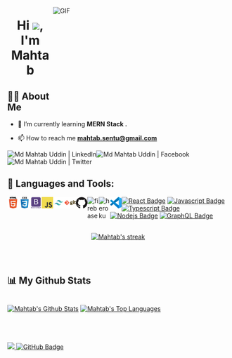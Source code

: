 <a href="#"><img align="right" alt="GIF" src="https://github.com/abhisheknaiidu/abhisheknaiidu/blob/master/code.gif?raw=true" width="400" height="250" /></a>

<h1 align="center">Hi <img src="https://raw.githubusercontent.com/MartinHeinz/MartinHeinz/master/wave.gif" width="30px">, I'm Mahtab</h1>
<!-- <h3 align="center">I'm a passionate Full Stack Developer from Bangladesh.</h3> -->

## 🙋‍♂️ About Me

<!-- - 🔭 I’m currently working on **[Covid-19 Tracker](https://covid-19-tracker-e4bda.web.app/)** -->

- 🌱 I’m currently learning **MERN Stack .**

<!-- - 👯 I’m looking to collaborate on **OpenSource Projects** -->

<!-- - 👨‍💻 All of my projects are available at **[My Portfolio]()** -->

- 📫 How to reach me **mahtab.sentu@gmail.com**

<!-- ## Connect with me: -->

<p align="left">

[<img align="left" alt="Md Mahtab Uddin | LinkedIn" title="LinkedIn" src="https://img.shields.io/badge/LinkedIn-0077B5?style=for-the-badge&logo=linkedin&logoColor=white" />][linkedin]

[<img align="left" alt="Md Mahtab Uddin | Facebook" title="Facebook" src="https://img.shields.io/badge/Facebook-0077B5?style=for-the-badge&logo=facebok&logoColor=white" />][facebook]

[<img align="left" alt="Md Mahtab Uddin | Twitter" title="Twitter" src="https://img.shields.io/badge/Twitter-0077B5?style=for-the-badge&logo=twitter&logoColor=white" />][twitter]

[linkedin]: https://www.linkedin.com/in/mahtabuddin/
[facebook]: https://www.facebook.com/mahtab.sentu
[twitter]: https://twitter.com/mahtabsentu

</p>

<!-- - ⚡ Fun fact **I play games and go to the GYM very often.** -->
<br/>
<br/>

## 🚀 Languages and Tools:

<p align="left"> 
    <img align="left" alt="HTML5" width="26px" src="https://raw.githubusercontent.com/github/explore/80688e429a7d4ef2fca1e82350fe8e3517d3494d/topics/html/html.png" />
<img align="left" alt="CSS3" width="26px" src="https://raw.githubusercontent.com/github/explore/80688e429a7d4ef2fca1e82350fe8e3517d3494d/topics/css/css.png" />
<img align="left" src="https://raw.githubusercontent.com/devicons/devicon/master/icons/bootstrap/bootstrap-plain-wordmark.svg" alt="bootstrap" width="26px" style="max-width:100%;">
<img align="left" alt="JavaScript" width="26px" src="https://raw.githubusercontent.com/github/explore/80688e429a7d4ef2fca1e82350fe8e3517d3494d/topics/javascript/javascript.png" />
<img align="left" alt="tailwind" width="26px" src="https://raw.githubusercontent.com/github/explore/80688e429a7d4ef2fca1e82350fe8e3517d3494d/topics/tailwind/tailwind.png" />
<!-- <img align="left" alt="Node.js" width="26px" src="https://raw.githubusercontent.com/github/explore/80688e429a7d4ef2fca1e82350fe8e3517d3494d/topics/nodejs/nodejs.png" /> -->
<!-- <img align="left" src="https://raw.githubusercontent.com/devicons/devicon/master/icons/mongodb/mongodb-original-wordmark.svg" alt="mongodb" width="26px" style="max-width:100%;"> -->
<img align="left" alt="Git" width="26px" src="https://raw.githubusercontent.com/github/explore/80688e429a7d4ef2fca1e82350fe8e3517d3494d/topics/git/git.png" />
<img align="left" alt="GitHub" width="26px" src="https://raw.githubusercontent.com/github/explore/78df643247d429f6cc873026c0622819ad797942/topics/github/github.png" />

<img align="left" src="https://camo.githubusercontent.com/dd4b2422ed3bfc9da88c43d18550375c66f9584327dff7ecc19315ce50b96f07/68747470733a2f2f7777772e766563746f726c6f676f2e7a6f6e652f6c6f676f732f66697265626173652f66697265626173652d69636f6e2e737667" alt="firebase" width="26px" data-canonical-src="https://www.vectorlogo.zone/logos/firebase/firebase-icon.svg" style="max-width:100%;">

<img align="left" src="https://camo.githubusercontent.com/df12cb598044a3f38efc1f45e3580558c324cf8789b79487125044eeebcc4dee/68747470733a2f2f7777772e766563746f726c6f676f2e7a6f6e652f6c6f676f732f6865726f6b752f6865726f6b752d69636f6e2e737667" alt="heroku" width="26px" data-canonical-src="https://www.vectorlogo.zone/logos/heroku/heroku-icon.svg" style="max-width:100%;">

<!-- <img align="left" alt="Terminal" width="26px" src="https://raw.githubusercontent.com/github/explore/80688e429a7d4ef2fca1e82350fe8e3517d3494d/topics/terminal/terminal.png" /> -->

<img align="left" alt="Visual Studio Code" width="26px" src="https://raw.githubusercontent.com/github/explore/80688e429a7d4ef2fca1e82350fe8e3517d3494d/topics/visual-studio-code/visual-studio-code.png" />

</p>

[![React Badge](https://img.shields.io/badge/-React-61DBFB?style=for-the-badge&labelColor=black&logo=react&logoColor=61DBFB)](#) [![Javascript Badge](https://img.shields.io/badge/-Javascript-F0DB4F?style=for-the-badge&labelColor=black&logo=javascript&logoColor=F0DB4F)](#) [![Typescript Badge](https://img.shields.io/badge/-Typescript-007acc?style=for-the-badge&labelColor=black&logo=typescript&logoColor=007acc)](#) [![Nodejs Badge](https://img.shields.io/badge/-Nodejs-3C873A?style=for-the-badge&labelColor=black&logo=node.js&logoColor=3C873A)](#) [![GraphQL Badge](https://img.shields.io/badge/-GraphQl-e535ab?style=for-the-badge&labelColor=black&logo=node.js&logoColor=e535ab)](#)
<br/>
<br/>

<p align="center">
    <a href="https://github.com/MdMahtabUddin/github-readme-streak-stats">
        <img title="🔥 Get streak stats for your profile at git.io/streak-stats" alt="Mahtab's streak" src="https://github-readme-streak-stats.herokuapp.com/?user=MdMahtabUddin&theme=black-ice&hide_border=true&stroke=0000&background=060A0CD0"/>
    </a>
</p>

<br/>
<br/>

## 📊 My Github Stats

  <br/>
    <a href="https://github.com/MdMahtabUddin/github-readme-stats"><img alt="Mahtab's Github Stats" src="https://github-readme-stats.vercel.app/api?username=MdMahtabUddin&show_icons=true&count_private=true&theme=react&hide_border=true&bg_color=0D1117" /></a>
  <a href="https://github.com/MdMahtabUddin/github-readme-stats"><img alt="Mahtab's Top Languages" src="https://github-readme-stats.vercel.app/api/top-langs/?username=MdMahtabUddin&langs_count=8&count_private=true&layout=compact&theme=react&hide_border=true&bg_color=0D1117" /></a>
  <br/>
  <!-- <b>Note:</b> Top languages is only a metric of the languages my public code consists of and doesn't reflect experience or skill level. -->

<br/>
<br/>

<!-- <a href="https://github.com/MdMahtabUddin/github-readme-activity-graph"><img alt="MahtabUddin's Activity Graph" src="https://activity-graph.herokuapp.com/graph?username=MdMahtabUddin&bg_color=0D1117&color=5BCDEC&line=5BCDEC&point=FFFFFF&hide_border=true" /></a> -->

<br/>
<br/>

<a href="https://github.com/MdMahtabUddin/github-profile-views-counter">
    <img src="https://komarev.com/ghpvc/?username=MdMahtabUddin">
</a>
<a href="https://github.com/MdMahtabUddin?tab=followers"><img src="https://img.shields.io/github/followers/MdMahtabUddin?label=Followers&style=social" alt="GitHub Badge"></a>

